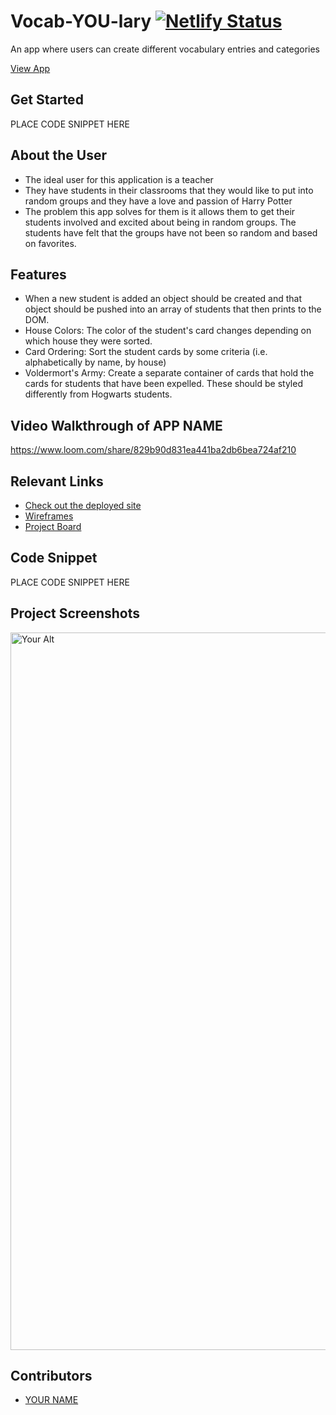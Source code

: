 # Vocab-YOU-lary  [![Netlify Status](https://api.netlify.com/api/v1/badges/882acd35-2dfc-4369-abed-32f6eb643375/deploy-status)](https://app.netlify.com/sites/stunning-cupcake-ad077a/deploys)
<!-- update the netlify badge above with your own badge that you can find at netlify under settings/general#status-badges -->

An app where users can create different vocabulary entries and categories

[View App](#https://stunning-cupcake-ad077a.netlify.app/)

## Get Started <!-- OPTIONAL, but doesn't hurt -->
PLACE CODE SNIPPET HERE

## About the User <!-- This is a scaled down user persona -->
- The ideal user for this application is a teacher
- They have students in their classrooms that they would like to put into random groups and they have a love and passion of Harry Potter
- The problem this app solves for them is it allows them to get their students involved and excited about being in random groups. The students have felt that the groups have not been so random and based on favorites.

## Features <!-- List your app features using bullets! Do NOT use a paragraph. No one will read that! -->
- When a new student is added an object should be created and that object should be pushed into an array of students that then prints to the DOM.
- House Colors: The color of the student's card changes depending on which house they were sorted.
- Card Ordering: Sort the student cards by some criteria (i.e. alphabetically by name, by house)
- Voldermort's Army: Create a separate container of cards that hold the cards for students that have been expelled. These should be styled differently from Hogwarts students.

## Video Walkthrough of APP NAME <!-- A loom link is sufficient -->
https://www.loom.com/share/829b90d831ea441ba2db6bea724af210

## Relevant Links <!-- Link to all the things that are required outside of the ones that have their own section -->
- [Check out the deployed site](#your-link)
- [Wireframes](#your-link)
- [Project Board](#your-link)

## Code Snippet <!-- OPTIONAL, but doesn't hurt -->
PLACE CODE SNIPPET HERE

## Project Screenshots <!-- These can be inside of your project. Look at the repos from class and see how the images are included in the readme -->
<img width="1148" alt="Your Alt" src="your-link.png">

## Contributors
- [YOUR NAME](https://github.com/your-github-url)
